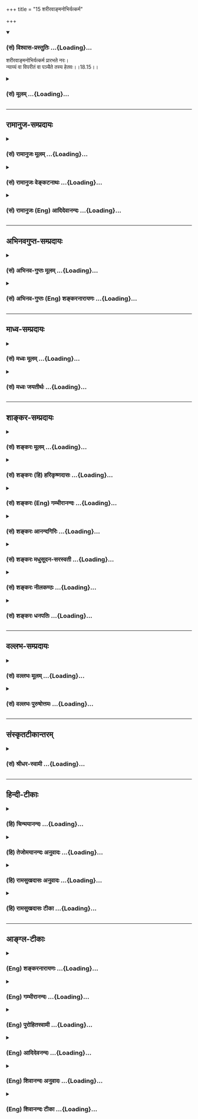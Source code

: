 +++
title = "15 शरीरवाङ्मनोभिर्यत्कर्म"

+++
<div class="js_include" newlevelforh1="3" title="(सं) विश्वास-प्रस्तुतिः" unfilled url="/purANam_vaiShNavam/mahAbhAratam/06-bhIShma-parva/03-bhagavad-gItA-parva/saMskRtam/vishvAsa-prastutiH/18_moxa-saMnyAsa-yogaH/15_sharIravA~Nmanobh.md">
<details open><summary><h3>(सं) विश्वास-प्रस्तुतिः ...{Loading}...</h3></summary>

शरीरवाङ्मनोभिर्यत्कर्म प्रारभते नरः।  
न्याय्यं वा विपरीतं वा पञ्चैते तस्य हेतवः।।18.15।।
</details>
</div>
<div class="js_include collapsed" newlevelforh1="3" title="(सं) मूलम्" unfilled url="/purANam_vaiShNavam/mahAbhAratam/06-bhIShma-parva/03-bhagavad-gItA-parva/saMskRtam/mUlam/18_moxa-saMnyAsa-yogaH/15_sharIravA~Nmanobh.md">
<details><summary><h3>(सं) मूलम् ...{Loading}...</h3></summary>

शरीरवाङ्मनोभिर्यत्कर्म प्रारभते नरः।  
न्याय्यं वा विपरीतं वा पञ्चैते तस्य हेतवः।।18.15।।
</details>
</div>


_________________
## रामानुज-सम्प्रदायः
<div class="js_include collapsed" newlevelforh1="3" title="(सं) रामानुजः मूलम्" unfilled url="/purANam_vaiShNavam/mahAbhAratam/06-bhIShma-parva/03-bhagavad-gItA-parva/saMskRtam/rAmAnujaH/mUlam/18_moxa-saMnyAsa-yogaH/15_sharIravA~Nmanobh.md">
<details><summary><h3>(सं) रामानुजः मूलम् ...{Loading}...</h3></summary>

।।18.15।। न्याय्ये शास्त्रसिद्धे विपरीते प्रतिषिद्धे **वा** सर्वस्मिन्
कर्मणि शारीरे वाचिके मानसे च **पञ्च एते हेतवः। अधिष्ठानं** शरीरम्;
अधिष्ठीयते जीवात्मना इति महाभूतसंघातरूपं शरीरम् अधिष्ठानम्। **तथा
कर्ता** जीवात्मा अस्य जीवात्मनः ज्ञातृत्वं कर्तृत्वं च -- ज्ञोऽत एव
(ब्र0 सू0 2।3।18)कर्ता शास्त्रार्थवत्त्वात् (ब्र0 सू0 2।3।33) इति च
सूत्रोपपादितम्। करणं च पृथग्विधम् वाक्पाणिपादादिपञ्चकं समनस्कं
कर्मेन्द्रियम्; पृथग्विधं कर्मनिष्पत्तौ पृथग्व्यापारम्। **विविधाः च
पृथक् चेष्टाः** -- चेष्टाशब्देन पञ्चात्मा वायुः अभिधीयते;
तद्वृत्तिवाचिना; शरीरेन्द्रियधारकस्य प्राणापानादिभेदभिन्नस्य वायोः
पञ्चात्मनो विविधा च चेष्टा विविधा वृत्तिः। **दैवं च एव अत्र पञ्चमम्;**
अत्र कर्म हेतुकलापे दैवं पञ्चमम् परमात्मा अन्तर्यामी कर्मनिष्पत्तौ
प्रधानहेतुः इति अर्थः उक्तं हिसर्वस्य चाहं हृदि सन्निविष्टो मत्तः
स्मृतिर्विज्ञानमपोहनं च। (गीता 15।15) इति। वक्ष्यति च -- ईश्वरः
सर्वभूतानां हृद्देशेऽर्जुन तिष्ठति। भ्रामयन् सर्वभूतानि यन्त्रारूढानि
मायया।। (गीता 18।61) इति।  
  
परमात्मायत्तं च जीवात्मनः कर्तृत्वम् -- परात्तु तच्छ्रुतेः (ब्र0 सू0
2।3।41) इति उपपादितम्। ननु एवं परमात्मायत्ते जीवात्मनः कर्तृत्वे जीवात्मा
कर्मणि अनियोज्यो भवति इति विधिनिषेधशास्त्राणि अनर्थकानि स्युः।  
  
इदम् अपि चोद्यं सूत्रकारेण एव परिहृतम्। कृतप्रयत्नापेक्षस्तु
विहितप्रतिषिद्धावैयर्थ्यादिभ्यः (ब्र0 सू0 2।3।42) इति। एतद् उक्तं भवति --
परमात्मना दत्तैः तदाधारैः च करणकलेवरादिभिः तदाहितशक्तिभिः स्वयं च
जीवात्मा तदाधारः तदाहितशक्तिः सन् कर्मनिष्पत्तये स्वेच्छया
करणाद्यधिष्ठानाकारं प्रयत्नं च आरभते तदन्तः अवस्थितः परमात्मा
स्वानुमतिदानेन तं प्रवर्तयति इति जीवस्य अपि स्वबुद्ध्या एव
प्रवृत्तिहेतुत्वम् अस्ति। यथा गुरुतरशिलामहीरुहादिचलनादिफलप्रवृत्तिषु
बहुपुरुषसाध्यासु बहूनां हेतुत्वं विधिनिषेधभाक्त्वं च इति।  
  

</details>
</div>
<div class="js_include collapsed" newlevelforh1="3" title="(सं) रामानुजः वेङ्कटनाथः" unfilled url="/purANam_vaiShNavam/mahAbhAratam/06-bhIShma-parva/03-bhagavad-gItA-parva/saMskRtam/rAmAnujaH/venkaTanAthaH/18_moxa-saMnyAsa-yogaH/15_sharIravA~Nmanobh.md">
<details><summary><h3>(सं) रामानुजः वेङ्कटनाथः ...{Loading}...</h3></summary>

।। 18.15उक्तविवरणतया श्लोकद्वयस्यापुनरुक्तिं परमते विरोधं
चाभिप्रेत्याऽऽह -- तदिदमाहेति। तत् श्रुतिसिद्धम्; इदं विवक्षितमित्यर्थः।
न्याय्यं न्यायादानपेतंधर्मपथ्यर्थन्यायादनपेते \[अष्टा.4।4।92\]
इत्यनुशासनात्। न्यायशब्दश्चात्र
अर्थान्तरानौचित्याद्व्युत्पत्त्यनुरोधाच्च शास्त्रमेवानुसन्धत्त
इत्यभिप्रायेणाऽऽह -- शास्त्रसिद्ध इति। शास्त्रसिद्धेन सह लौकिकविवक्षायां
तदन्यद्वेति वक्तव्यम्। विहिते निर्दिष्टे विपरीतशब्दश्च निषिद्धे स्वरसः
कैमुत्येन च लौकिकं लभ्यमित्यभिप्रायेणाऽऽह -- प्रतिषिद्धे वेति। सर्वस्मिन्
कर्मणीति फलितोक्तिः। यथा शारीरमानसवाचिकेषु कर्मसु शरीरादीनां प्राधान्येन
प्रतिनियतता न तथाऽमी पञ्च हेतवः अपितु प्रतिकर्म पञ्चाप्यपेक्षिता
इत्यभिप्रायेण शारीरत्वाद्युक्तिः। पञ्चहेतुकेषु सर्वेषु कर्मसु
प्राधान्यादेव हि शारीरत्वादिविभागः। यद्यपि जगत्सृष्ट्यादिषु परमात्मैव
कारणं; तथापि क्षेत्रज्ञकर्तृकेषु परमात्मना
स्वेच्छयैवमुपकरणीकृतान्येतानीत्यभिप्रायेण हेत्वन्तरोक्तिः। अधिष्ठानं
क्षेत्रमाहुः \[म.भा.12।307।14\] इति करालायाऽऽह वसिष्ठः तदनुसारेणाऽऽह --
अधिष्ठानं शरीरमिति। श्रुतिश्च -- मघवन्मर्त्यं वा इदं शरीरमात्तं मृत्युना
तदेत(तदस्या)दमृतस्याशरीरस्यात्मनोऽधिष्ठानम् \[छां.उ.8।12।1\] इति
शरीरेऽधिष्ठानशब्दं प्रयुङ्क्ते। कृत्यल्युटो बहुलम् \[अष्टा.3।3।113\] इति
कर्मार्थतया शरीरेऽधिष्ठानशब्दं व्युत्पादयति -- अधिष्ठीयत इति।
अधिष्ठातुर्जीवस्यापि परमात्माधिष्ठेयत्वात्तद्व्यवच्छेदायजीवात्मनेति
विशेषितम्। जीवाधिष्ठेयस्यापि करणादेः
पृथङ्निर्देशात्तत्सङ्कोचायाऽऽहमहाभूतसङ्घातरूपमिति। विश्वकर्तुरिह
दैवशब्देन पृथग्ग्रहणात् कर्तृशब्दस्य चात्रशास्त्रफलं प्रयोक्तरि
\[पू.मी.3।7।18\] इति न्यायसूचनार्थत्वाच्चकर्ता जीवात्मेत्युक्तम्। ननु
कर्तृत्वं हि ज्ञानचिकीर्षापूर्वकप्रयत्नयोगित्वं ज्ञानमात्रस्यात्मनो
ज्ञातृत्वासम्भवात्तन्मूलं कर्तृत्वमपि न स्यादेवेत्यत आह -- अस्य
जीवात्मनो ज्ञातृत्वं कर्तृत्वं चेति। ज्ञोऽत एव \[ब्र.सू.2।3।18\]
इत्यादिसूत्रग्रहणं; श्रुत्यादेरपि तत
एवाकर्षणात्। कर्मोत्पत्तिहेतूपन्यासात्करणशब्दोऽत्र कर्मेन्द्रियमात्रपर
इत्यभिप्रायेणाऽऽहवागिति। यद्यपि ज्ञानेन्द्रियाणां
तत्तद्विषयज्ञानोत्पादनद्वारा परम्परया कर्मणि हेतुत्वमस्ति; तथापि
वस्तुमात्रेष्वालोचितेषु मनसा सङ्कल्प्यैव
कर्मकरणान्मनसश्चान्यव्यापारव्यवधानाभावात् -- समनस्कमित्युक्तम्।
ज्ञानेन्द्रियस्यापि मनसः कर्मेन्द्रियप्रवृत्तिष्वपि
साधारण्यात्कर्मेन्द्रियत्वोक्तिः। शरीरवाङ्मनोभिः इत्यत्रैवोक्तेः मनसः
सङ्कल्पादिकर्मापेक्षया वा कर्मेन्द्रियत्ववादः। साङ्ख्यैरप्येवमेवोक्तं --
बुद्धीन्द्रियाणि चक्षुश्श्रोत्रघ्राणरसनत्वगाख्यानि (स्पर्शनकानि)।
वाक्पाणिपादपायूपस्थान्कर्मेन्द्रियाण्याहुः। उभयात्मकमत्र मनः
सङ्कल्पकमिन्द्रियं च साधर्म्यात् \[सां.का.2627\]
इति। कर्महेतुषूपादीयमानेषुपृथग्विधम् इति विशेषणं
तदुपयुक्तव्यापाराख्यविधापरमित्याहकर्मनिष्पत्तौ पृथग्व्यापारमिति।
वागादिष्वेकैकस्य वचनादानविहरणोत्सर्गानन्दसङ्कल्पादिक्रियाव्यापारो हि
मिथो विलक्षणः। प्रयत्नमूला शरीरादिक्रियैव हि चेष्टेत्युच्यते अतोऽत्र
कर्मणस्तदेव कारणमित्यात्माश्रयः स्यात् तत्राऽऽह -- चेष्टाशब्देन
पञ्चात्मा वायुरिति। अभिधीयत इति शब्देन प्रतिपादनमात्रं विवक्षितम्। अत्र
तद्धेतावन्यस्मिन् लक्षयितव्ये वागादीनां
करणादिशब्दैरुपात्तत्वात्प्राणसंवादादिषु करणानां शरीरस्य च
स्थितिप्रवृत्तेः प्राणायत्तत्वश्रुतेः प्राणप्रवृत्तिनिमित्तचेष्टावाचिना
शब्देन प्राणलक्षणाऽत्र युक्तेत्यभिप्रायेणाऽऽह -- तद्वृत्तिवाचिनेति।
चेष्टाशब्देनेति पूर्वेणान्वयः। प्राणसंवादादिस्मारणेन प्राणलक्षणाया
औचित्यं वृत्तेर्वैविध्यं च विवृणोति -- शरीरेन्द्रियेति।
पृथक्छब्दविविधशब्दयोः पौनरुक्त्यपरिहारायाऽऽहशरीरेन्द्रियधारकस्य
प्राणापानादिभेदभिन्नस्येति। अधिष्ठानकर्तृकरणव्यापारापेक्षया
शरीरेन्द्रियवर्गरूपविषयभेदेन च पृथक्त्वं
प्राणादिवृत्तिभेदप्रतिनियतोच्छ्वासनिमेषोन्मेषादिव्यापारैर्वैविध्यं चेति
भावः। पञ्चात्मशब्दोऽत्र पञ्चवृत्तित्वपरः तथा च सूत्रं --
पञ्चवृत्तिर्मनोवद्व्यपदिश्यते \[ब्र.सू.2।4।12\] इति।
पञ्चवृत्तित्वोक्तिश्च नागकूर्मकृकरदेवदत्तधनञ्जयरूपवृत्त्यन्तरपञ्चकस्यापि
प्रदर्शिका। दैवं चैवात्र पञ्चमम् इत्यत्र
दैवाख्यप्रधाननिर्धारणार्थमत्रेत्यनुवाद इत्याह -- अत्र कर्महेतुकलाप इति।
परमात्मनः पञ्चमतया परिगणने श्रुत्यर्थपाठादिक्रमासम्भवाद्वाचः
क्रमवर्तित्वेन यथासम्भवं परिगणनेऽपिपञ्चमम् इति पूरणे निर्देशे
प्रयोजनाभावात् यथा कठवल्ल्याम् -- इन्द्रियेभ्यः परा ह्यर्थाः
इत्युपक्रम्य महतः परमव्यक्तमव्यक्तात्पुरुषः परः। पुरुषान्न परं
किञ्चित्सा काष्ठा सा परा गतिः \[1।3।1011\] इतीन्द्रियादिसमस्तप्रवृत्तौ
प्रधानहेतुः परमपुरुषो वशीकरणीयकाष्ठात्वेन निर्दिष्टः;
तद्वदिहापीत्यभिप्रायेणाऽऽह -- परमात्मान्तर्यामीति। ननुदैवं पुराकृतं
कर्मदैवं दिष्टं भागधेयम् \[अमरः1।4।28\] इत्यादिषु
प्राचीनकर्मरूपभोग्यपर्यायतया दैवशब्दं पठन्ति तस्य च हेतुत्वमुपपन्नम् अतः
कथमत्र परमात्मेत्युच्यते इत्थं न हि प्रागेव विनष्टानां कर्मणां स्वरूपेण
हेतुत्वं सम्भवति अतः कर्मजन्यादृष्टरूपपरमपुरुषसङ्कल्पस्यैव हेतुत्वं
वक्तव्यं ततो वरं तस्यैव दैवशब्देन प्रतिपादनम् अस्ति च दैवशब्दस्य
दैवतपर्यायतयाऽपि लोकवेदयोः प्रसिद्धिः यथा -- सत्यं सत्यं पुनः
सत्यमुद्धृत्य भुजमुच्यते। वेदशास्त्रात्परं नास्ति न दैवं केशवात्परम्
\[नृ.पु.18।33\] इति। नह्यत्रार्थान्तरं सम्भवति। एवं श्रीमद्रामायणेऽपि --
स्वाधीनं समतिक्रम्य मातरं पितरं गुरुम्। अस्वाधीनं कथं दैवं
प्रकारैरभिराध्यते \[वा.रा.2\] इति। तथा सभापर्वणि -- श्रूयतां परमं दैवं
दुर्विज्ञेयं मयाऽपि च। नारायणस्तु पुरुषो विश्वरूपो महाद्युतिः इति। तथा
याज्ञवल्क्यप्रणीते योगशास्त्रे -- आर्षं छन्दश्च मन्त्राणां दैवतं
ब्राह्मणं तथा इति। उक्त एवार्थः पुनःआर्षं छन्दश्च दैवं च इत्यादिनाऽपि
निर्दिश्यते। तत्रैव दैत्यमोहनार्थे प्रजापत्युपदेशानुवादेआत्मानं
पूजयेन्नित्यं भूषणाच्छादनादिभिः। स्वदेह एव दैवं स्यादन्यद्दैवं न विद्यते
\[यो.या.\] इति। तथा -- दैवाधीनं जगत्सर्वं मन्त्राधीनं च दैवतम्।
तन्मन्त्रं ब्राह्मणाधीनं तस्माद्विप्रा हि दैवतम्। \[वि.सं.22\] इति।
अस्मिन्नपि शास्त्रेसाधिभूताधिदेवं माम् \[7।30\] इति प्रस्ताव्यअधिदैवं
किमुच्यते \[8।1\] इति पृष्टमर्थंपुरुषश्चाधिदैवतम् \[8।4\] इति
प्रतिवक्ति। छान्दोग्ये () च आदित्याख्यदैवतवर्तिनः पुरुषस्याधिदैवतमिति
नामोच्यते -- तस्योपनिषदहः \[बृ.उ.5।5।3\] इत्यधिदैवतं तस्योपनिषदहं
\[बृ.उ.5।5।4\] इत्यध्यात्मम्। इति। एवमन्यत्रापि द्रष्टव्यम्। अन्यैरपि
चात्र दैवशब्दश्चक्षुराद्यनुग्राहकादित्यादिविषयतया व्याख्यातः। वयं
त्वादित्यादीनामप्यनुग्राहकं परमात्मानमिह दैवं ब्रूम इति विशेषः।
प्रयुक्तं च स्तोत्रेप्रख्यातदैवपरमार्थविदां मतैश्च \[स्तो.र.15\] इति।
लक्ष्मीकल्याणे च -- धर्मे प्रमाणं समयस्तदीयो वेदाश्च तत्त्वं च
तदिष्टदैवम् इति। तस्माद्देवशब्दोऽत्र देवतापर्यायः। स चात्र
सर्वप्रवर्तकहेतुपरत्वाद्विशेषकाभावाच्च परदेवताविषय उचित
इतिपरमात्मान्तर्यामी कर्मनिष्पत्तौ प्रधानहेतुरित्युक्तम्। यथाऽसौ
सर्वेषामात्मा; न तथाऽस्य कश्चिदित्यतः परमात्मा। तथा शरीरादेः प्रवृत्तौ
जीवः प्रधानहेतुः; तथा तस्याप्यसावित्यभिप्रायेणान्तर्यामित्वोक्तिः।
तद्विवक्षामत्र पूर्वापराभ्यां स्थापयति -- उक्तं हीत्यादिना।
ननुस्वतन्त्रः कर्ता \[अष्टा.1।3।5\] इति कर्तृलक्षणमनुशिष्टम् इह च
कर्तेति क्षेत्रज्ञ एव निर्दिष्टः अतः कारकान्तरप्रयोक्तृत्वं
कारकान्तराप्रयोज्यत्वं च तस्याङ्गीकर्तव्यम्।
तस्माद्दैवमप्यत्राधिष्ठानादिवत्तदपेक्षया गुणीभूतं वक्तव्यमित्यत्राऽऽह --
परमात्मायत्तं चेति। उत्पन्नज्ञानचिकीर्षाप्रयत्नस्य हि पुरुषस्य
कारकान्तरप्रयोक्तृत्वादिकम् ज्ञानाद्युत्पत्तिरेव तु परमात्मायत्तेति
श्रुतिसिद्धत्वात्; जीवस्य परायत्तकर्तृत्वं स्वातन्त्र्यं चाविरुद्धमिति
शारीरके स्थापितमिति भावः। इममभिप्रायमजानन्वायूदकादिवत्परमात्मनः
प्रेरकत्वाच्चोदयति -- नन्वेवमिति। ज्योतिष्टोमादिषु यदि परमात्मा
प्रेरयति; तदा न जीवस्य किञ्चिद्विधेयं न हि प्रबलेन ह्रियमाणस्य गमनविधिः
अथ निरुन्धे; तथापि न विधेयं न हि दुर्बलस्य प्रबलेन निरुद्धस्य गमनविधिः
एवं यत्र परमात्मा प्रवर्तयति; तत्र निवृत्तेरशक्यत्वान्निषेधो निष्फलः
यत्र तु न प्रवर्तयेत्; तत्र तु प्रवृत्तेरेवाशक्यत्वान्न निषेधापेक्षेति
भावः। इयमत्र चार्वाकेतरसमस्तसिद्धान्तावलम्बिनी चोद्यकाष्ठा --
निग्रहानुग्रहाम्नातपूर्वादृष्टप्रचोदितः। निग्रहानुग्रहाद्यर्ह इतीदं घटते
कथम् इति। जीवस्य ज्ञातृत्वकर्तृत्वपारतन्त्र्याभावचोद्यवत्
पारतन्त्र्येऽपि विधिनिषेधवैयर्थ्यप्रसङ्गचोद्यमपि
पञ्चमवेदतदुपन्षिदोर्द्रष्टा भगवान्बादरायणः स्वयमेव परिजहारेत्याह --
इदमपीति। विहितप्रतिषिद्धावैयर्थ्यादिहेतुभ्य एव चेतनेन कृतं
प्रयत्नमपेक्ष्य परमात्मा उत्तरोत्तरेषु प्रवर्तयतीति सूत्रार्थः। तत्र
सर्वप्रवृत्तिषु परमात्माधीनासु कथं कृतप्रयत्नापेक्षत्वमुच्यते
वैयर्थ्यचोद्यस्य चावैयर्थ्यासिद्ध्यर्थतया परिहारे साध्याविशेषश्च
स्यादिति शङ्कायां सूत्रस्याभिप्रायिकमर्थमाह -- एतदुक्तमिति। अयमभिप्रायः
-- यत्तावदीश्वरस्य यन्त्रादिवत्त्वसङ्कल्पकल्पितप्रवृक्तिशक्तीनां
करणकलेवराणां समर्पणं; यच्च भूतलादिवत्सर्वप्रवृत्तिनिवृत्त्यानुगुण्येन
स्वरूपतः सङ्कल्पतश्च सर्वाधारतयाऽवस्थानं; यदपि
करणकलेवराद्यधिष्ठानशक्तिप्रदानं; यच्च
प्रवृत्त्यालम्बनबाह्यविषयपुरस्करणं; तत्सर्वं जीवस्य कर्तृत्वानुगुणं
सर्वप्रवृत्तिनिवृत्तिसाधारणं चेति न तत्र चोद्यावकाशः। एतावतैव
सर्वप्रवृत्तिनिवृत्तिसाधारणमुदासीनत्वं भगवत उच्यते। एवं लब्धशक्तेः
पुरुषस्य प्रवृत्तिकाले यत्कार्यनिष्पत्त्यर्थमीश्वरस्यानुमन्तृत्वं; तदपि
न जीवस्य कर्तृतां वारयति अपितूत्तम्नातीति न ततोऽपि विधिनिषेधवैयर्थ्यम्।
नचैकस्मिन्नेव कर्मणि परमात्माख्यकर्त्रन्तरसाहचर्यं
जीवस्यानियोज्यताकारणं; प्रत्येकमशक्येषु सम्भूय बहुभिरनुष्ठीयमानेष्वपि
लोके विधिनिषेधतत्फलादिदर्शनात्प्रवृत्तिशक्तस्येच्छायामन्यैरनिवार्यत्वेन
स्वातन्त्र्यादिसिद्धेः। एवंकार्यते ह्यवशः कर्म सर्वः प्रकृतिजैर्गुणैः
\[3।5\] इत्यादिष्वपि ज्ञानेच्छापुरस्कारेण प्रवर्तनादिच्छाविशेषादेश्च
स्ववासनादिविशेषमूलत्वाज्जीवस्य कर्तृत्वं सुस्थितम्। अत एव ह्यत्र
हेतुपञ्चके कर्तेति समाख्यासमाधिना कर्तृत्वेनैव जीवो निरूप्यते यत्तु
करणकलेवरशक्तिज्ञानवाञ्छादिषु विषमप्रदानमहितप्रवृत्तावनिवारणमनुमननं
प्रत्यवायजननं च; तदप्यनादिपूर्वकर्मवैषम्योपाधिकतया नेश्वरस्य
वैषम्यनैर्घृण्यापादकम्। प्रवृत्तिवैषम्यस्यादृष्टवैषम्यमूलत्वेऽपि
तदेवादृष्टं शास्त्रपुरस्कारेणास्य दृष्टादिकमारभते। तदप्येवमिति
विधिनिषेधावकाशलाभः। न हि पूर्वं यज्ञादिकारणमदृष्टं कृतमिति तेनैवेदानीं
यज्ञादिकं निष्पद्यते; शास्त्रजन्यबुद्ध्यादिसापेक्षत्वात्तस्य। एवं
पापहेतुभूतमप्यदृष्टं स्वबुद्ध्यैव निवृत्तियोग्यतया शासनानर्हदशामापाद्य
पापे प्रवर्तयति तदपि तथेति; अन्यथादृष्टमूलत्वाद्धिताहितप्रवृत्त्योर्न
शास्त्रापेक्षेति वादिनः पूर्वादृष्टेऽपि तथा प्रसङ्गात्स्ववचनविरोधः।
अथादृष्टमूलत्वे शास्त्रवैयर्थ्यप्रसङ्गः सार्थकं च शास्त्रं
परैरभ्युपगम्यत इत्यदृष्टमूलत्वमेव नोपपद्येतेति मन्यसे तदपि न;
लौकिकविधिनिषेधयोरपि तथा प्रसङ्गात्। तत्रापि हि सामग्रीवैचित्र्यमूलत्वे
प्रवृत्तिनिवृत्त्यादिवैचित्र्यस्य किंगामानय इत्यादिनियोगेन अथ सोऽपि
नियोगः स्वसामग्र्योपनीतः प्रवृत्तिनिवृत्तिसामग्रीमध्यमध्यास्त इति
पश्यसि; एवं वैदिकनियोगोऽपीति सम्पश्येथाः। तर्हि लौकिकमपि नियोगं
परित्यजाम इति चेत् -- हन्त
परस्परसंव्यवहारव्युत्त्पत्त्याद्यसम्भवाद्विलीनं लोकायतेनापीति मूकीभव।
एवं सामान्यतः सर्वेषु अदृष्टवैषम्यमूलेष्वपि कर्मसु शास्त्रे सावकाशे तदेव
शास्त्रमीश्वरबुद्धिविशेषं चेददृष्टमुपदिशति; तथाविधोऽयमीश्वरः
प्रमाणबलादगवत इति न तत्र परिचोदनावकाशः। न चैष दोषः --
यथोक्तमाचार्यैर्वादिहंसाम्बुवाहैः -- वैषम्ये सति कर्मणामविषमः किं नाम
कुर्यात्कृती किंवोदारतया ददीत वरदो वाञ्छन्ति चेद्दुर्गतिम् इति। तदयं
चार्वाकेतरसमस्तसिद्धान्तनिष्ठानां साधारणपरिहारसारः --
तत्तदिष्टादृष्टमूलशास्त्रवश्यदशान्वयात्। पुनस्तथातथा
दृष्टसम्पत्तिरुपपद्यते।। पुमर्थसाधनत्वेन प्रतीतेः स्वेच्छया पुमान्।
प्रवर्तेतेति तादर्थ्यात्सावकाशाऽत्र चोदना।। इति। अत्र
करणकलेवरप्रदानादिसाधारणोपकारसापेक्षतया जीवकर्तृत्वस्य
परापेक्षत्वंसन्नित्यन्तेनोक्तम्। कर्मनिष्पत्तये इत्यादिना तु
प्रवृत्तिविशेषे जीवस्य स्वातन्त्र्यं दर्शितम्। तत्रापि परस्य
किञ्चित्कारःतदन्तरवस्थित इत्यादिनोक्तः। तं -- कृतप्रयत्नमित्यर्थः।  
  

</details>
</div>
<div class="js_include collapsed" newlevelforh1="3" title="(सं) रामानुजः (Eng) आदिदेवानन्दः" unfilled url="/purANam_vaiShNavam/mahAbhAratam/06-bhIShma-parva/03-bhagavad-gItA-parva/saMskRtam/rAmAnujaH/english/AdidevAnandaH/18_moxa-saMnyAsa-yogaH/15_sharIravA~Nmanobh.md">
<details><summary><h3>(सं) रामानुजः (Eng) आदिदेवानन्दः ...{Loading}...</h3></summary>

18.14 - 18.15 For all actions, performed through body, words or mind,
whether they be authorized by the Sastras or not, the causes are these
five. (1) The body, which is a conglomeration of the 'great elements,'
is known as the seat, since it is governed by the individual self. (2)
The agent is the individual self. That this individual self is the
knower and the agent is established in the Vedanta-Sutras: 'For this
reason, (the individual self) is the knower' (2.3.18) and 'The agent, on
account of the scripture having a purport' (2.3.33.). (3) The organs of
various kinds are the five motor organs like that of speech, hands, feet
etc., along with the mind. They are of various kinds, viz., they have
different functions in completing an action. (4) The different and
distinctive functions of vital air - here the expression 'functions'
(Cesta) means several functions. Distinctive are the functions of this
fivefold vital air which sustains the body and senses through its
divisions of Prana, Apana etc. (5) Divinity is the fifth among these
causes. The purport is this: Among these, which constitute the
conglomeration of causes of work the Divinity is the fifth. It is the
Supreme Self, the Inner Ruler, who is the main cause in completing the
action. It has been already affirmed: 'I am seated in the hearts of all.
From Me are memory, knowledge and their removal also' (15.15), and He
will say further: 'The Lord, O Arjuna, lives in the heart of every being
casuing them to spin round and round by His power as if set on a wheel'
(18.61). The agency of the individual self is dependent on the Supreme
Self as established in the aphorism: 'But from the Supreme, because the
scripture says so' (B. S., 2.3.41). Now an objection may be raised in
this way: If the agency of the individual self is dependent on the
Supreme Self and the individual self cannot be charged with moral
responsibility, then the scriptures containing injunctions and
prohibitions become useless, as the individual self cannot be enjoined
to act in regard to any action. The objection is disposed off by the
author of the Vedanta-Sutras in the aphorism: 'But with a view to the
effects made on account of the purposelessness of injunctions and
prohibitions' (2.3.42). The purport is this: By means of his senses,
body etc., granted by the Supreme Self - having Him for their support,
empowered by Him, and thus deriving power from Him - the individual self
begins, of his own free will, the effort for directing the senses etc.,
for the purpose of performing actions conditioned by his body and
organs. The individual self Itself, of Its own free will, is responsible
for activity, since the Supreme Self, abiding within, causes It to act
only by granting His permission, just as works such as moving heavy
stones and timber are collectively the labour of many persons and they
are together responsible for the effect. But each one of them
(severally) also is responsible for it. In the same way each individual
is answerable to Nature's law in the form of positive and negative
;ndments.

</details>
</div>


_________________
## अभिनवगुप्त-सम्प्रदायः
<div class="js_include collapsed" newlevelforh1="3" title="(सं) अभिनव-गुप्तः मूलम्" unfilled url="/purANam_vaiShNavam/mahAbhAratam/06-bhIShma-parva/03-bhagavad-gItA-parva/saMskRtam/abhinava-guptaH/mUlam/18_moxa-saMnyAsa-yogaH/15_sharIravA~Nmanobh.md">
<details><summary><h3>(सं) अभिनव-गुप्तः मूलम् ...{Loading}...</h3></summary>

।।18.13 -- 18.17।। अधुना व्यवहारदशायामपि पञ्चस्वपि कर्महेतुषु स्थितेषु
बलादेवामी ( बलादमी ) अविद्यान्धाः पुमांसः स्वात्मन्येव
सकलकर्तृभावभारमारोपयन्ति ( आरोपयन्त्येते )। अतो निजयैव धिया आत्मानं
बध्नन्ति; न तु वस्तुस्थित्या अस्य बन्धः इत्युपदिश्यते -- पञ्चेत्यादि न
निबद्ध्यते इत्यन्तम्। कृतः अन्तः; निश्चयः यत्रेति कृतान्तः; सिद्धान्तः।
अधिष्ठानं; विषयः। दैवम्; प्रागर्जितं शुभाशुभम्। पञ्चैते अधिष्ठानादयः
सामग्रीरूपतां प्राप्ताः सर्वकर्मसु हेतवः। अन्ये तु; अधिष्ठीयते अनेन सर्वं
कर्म इति बुद्धिगतं रजोलब्धवृत्तिकं
धृतिश्रद्धासुखविविदिषाविविदिषारूपपञ्चकपरिणामिकर्मयोगशब्दवाच्यमधिष्ठानं
क्वचित् प्रयत्नशब्देन उक्तम्। कर्ता; अनुसन्धाता बुद्धिलक्षणः। करणं
मनश्चक्षुरादि; बाह्यमपि च खड्गादि। चेष्टा प्राणापानादिका। दैवशब्देन
धर्माधर्मौ ताभ्यां च बुद्धिगताः सर्वेऽपि भावा उपलक्षिताः \[ इति \]।
अन्ये तु अधिष्ठानम् ईश्वरं मन्यन्ते। अकृतबुद्धित्वात्; अनिश्चितप्रज्ञतया।
यः पुनरहंकारवियोगदार्ढ्येन प्रागुक्तयुक्तिशतशोधितेन कर्माणि करोति न स
बन्धभाक् +++(; N न संबन्धभाक् )+++; कृतबुद्धित्वात् इत्याशयः।

</details>
</div>
<div class="js_include collapsed" newlevelforh1="3" title="(सं) अभिनव-गुप्तः (Eng) शङ्करनारायणः" unfilled url="/purANam_vaiShNavam/mahAbhAratam/06-bhIShma-parva/03-bhagavad-gItA-parva/saMskRtam/abhinava-guptaH/english/shankaranArAyaNaH/18_moxa-saMnyAsa-yogaH/15_sharIravA~Nmanobh.md">
<details><summary><h3>(सं) अभिनव-गुप्तः (Eng) शङ्करनारायणः ...{Loading}...</h3></summary>

18.15 See Comment under 18.17

</details>
</div>


_________________
## माध्व-सम्प्रदायः
<div class="js_include collapsed" newlevelforh1="3" title="(सं) मध्वः मूलम्" unfilled url="/purANam_vaiShNavam/mahAbhAratam/06-bhIShma-parva/03-bhagavad-gItA-parva/saMskRtam/madhvaH/mUlam/18_moxa-saMnyAsa-yogaH/15_sharIravA~Nmanobh.md">
<details><summary><h3>(सं) मध्वः मूलम् ...{Loading}...</h3></summary>

।।18.14 -- 18.15।। अधिष्ठानं देहादिः। कर्ता विष्णुः स हि
सर्वकर्तेत्युक्तम् जीवस्य चाकर्तृत्वे प्रमाणमुक्तम्। करणमिन्द्रियादि च।
चेष्टाः क्रियाः हस्तादिक्रियाभिर्होमादिकर्माणि जायन्ते। ध्यानादेरपि
मानसी चेष्टा कारणम्। पूर्वतनी चेष्टाऽपि संस्कारकारणत्वेन भवति।
दैवमदृष्टम्। तथा चायास्यश्रुतिः -- देहो ब्रह्मार्थेन्द्रियाद्याः
क्रियाश्च तथाऽदृष्टं पञ्चमं कर्महेतुः इति।

</details>
</div>
<div class="js_include collapsed" newlevelforh1="3" title="(सं) मध्वः जयतीर्थः" unfilled url="/purANam_vaiShNavam/mahAbhAratam/06-bhIShma-parva/03-bhagavad-gItA-parva/saMskRtam/madhvaH/jayatIrthaH/18_moxa-saMnyAsa-yogaH/15_sharIravA~Nmanobh.md">
<details><summary><h3>(सं) मध्वः जयतीर्थः ...{Loading}...</h3></summary>

।।18.14 -- 18.15।। अधिष्ठानादि करण एवान्तर्भूतमिति वक्ष्यति;
तत्प्रबोधनायाधिष्ठानं निर्दिशति -- **अधिष्ठानमि**ति। आदिपदेन भूम्यादि।
कर्ता जीव इति व्याख्यानमसदिति भावेनाऽऽह -- **कर्ते**ति। शंरीरवाङ्मनोभिः
क्रियमाणानां कर्मणां कर्ता कथं विष्णुः इत्यत आह -- **स ही**ति।
उक्तमुपपादितम्। तथापि जीवोऽत्र कर्ता किं न स्यात् इत्यत आह -- **जीवस्य
चे**ति। अपराधीनत्वाभिप्रायेणेदं निराकरणं; पराधीनं
कर्तृत्वमङ्गीकृत्यान्यत्र जीवो व्याख्यात इत्यविरोधः।
भावसाधनताप्रतीतिनिरासार्थमाह -- **करणमि**ति। आदिपदेन स्रुवादि।
भावसाधनार्थस्य साध्यत्वाच्चेष्टाग्रहणेन च गृहीतत्वाच्च। वायवीयाः
प्राणापानाद्याश्चेष्टाः (शां.) इत्यसत्। द्रव्याभिधाने
चेष्टात्वानुपपत्तेः। प्राणनाद्यभिधाने
साध्यत्वात्कारकत्वानुपपत्तेरित्याशयवानाह -- **चेष्टा** इति। क्रियाणां
साधकत्वात्कथं कारकत्वं इत्यत आह -- **हस्तादी**ति। सावान्तरव्यापारं हि
करणं कारकमुच्यते। तत्राधिष्ठानादिपदैर्व्यापारिणो निर्दिश्यन्ते।
क्रियाशब्देन त्ववान्तरा व्यापाराः। कारकाश्रिताभिरवान्तरक्रियाभिः
प्रधानक्रियाजननं च प्रसिद्धमेवेत्यर्थः। नन्वत्र
कारकाभिधानप्रसङ्गेऽधिष्ठानाद्येवोक्तं कर्मसम्प्रदानापादानानि कुतो
नोक्तानि अधिष्ठानादीनां सर्वक्रियानुगमात् कर्मादीनां तदभावादिति ब्रूमः।
तथा च वक्ष्यति -- शरीरवाङ्मनोभिर्यत् \[18।15\] इति। एवं,तर्हि चेष्टाऽपि
न वक्तव्या। ध्यानादिजनने करणस्य मनसश्चेष्टाभावेनानुगमादित्यत आह --
**ध्यानादेरपी**ति। आदिपदेन स्मरणं गृह्यते; ज्ञात एवार्थे ध्यानं भवति;
ज्ञानं चात्मेन्द्रियसन्निकृष्टेनैव मनसा जायते; सन्निकर्षश्च
मानसचेष्टाजन्यः; अतो ध्यानादेरपि मनस्सम्बन्धिनी चेष्टा कारणं भवतीति
भावः। ननु नियतपूर्वक्षणे सत्कारणं न च ध्यानादिपूर्वक्षणे मनसि
क्रियाऽस्ति चिरातीतत्वात्। मनोनैश्चल्यसाध्यत्वाद्ध्यानादेः। न च
सन्निकर्षज्ञानद्वारा करणं तस्यापि चिरातीतत्वादित्यत आह -- पूर्वतनीति।
पूर्वतनी चिरातीताऽपि मानसी क्रिया सन्निकर्षद्वारा
ध्यानादिहेतुसंस्कारकारणत्वेन भवति; ध्यानादेः कारणसंस्कारस्य
स्थायित्वादित्यर्थः। दैवमन्तर्यामिव्यापार इति कश्चित्; तदसत्
कर्तेत्यनेनैवोक्तत्वात्। चक्षुराद्यनुग्राहकाः सूर्यादय इत्यपरः
\[वें.ब्र.\] तदप्यसत् करणादिशब्दैरेव गृहीतत्वादिति भावेनाऽऽह --
**दैवमदृष्टमि**ति। उक्तमर्थं श्रुतिसम्मत्याऽपि समर्थयते -- **तथा चे**ति।
देह इत्युपलक्षणम्। हेतुः कारणम्। कर्म हेत्विति क्वचित्पाठः; तत्र छान्दसो
लिङ्गव्यत्ययः।

</details>
</div>


_________________
## शाङ्कर-सम्प्रदायः
<div class="js_include collapsed" newlevelforh1="3" title="(सं) शङ्करः मूलम्" unfilled url="/purANam_vaiShNavam/mahAbhAratam/06-bhIShma-parva/03-bhagavad-gItA-parva/saMskRtam/shankaraH/mUlam/18_moxa-saMnyAsa-yogaH/15_sharIravA~Nmanobh.md">
<details><summary><h3>(सं) शङ्करः मूलम् ...{Loading}...</h3></summary>

।।18.15।। --,**शरीरवाङ्मनोभिः यत् कर्म** त्रिभिः एतैः **प्रारभते**
निर्वर्तयति **नरः; न्याय्यं वा** धर्म्यं शास्त्रीयम्; **विपरीतं वा**
अशास्त्रीयम् अधर्म्यं यच्चापि निमिषितचेष्टितादि जीवनहेतुः तदपि
पूर्वकृतधर्माधर्मयोरेव कार्यमिति न्याय्यविपरीतयोरेव ग्रहणेन गृहीतम्;
**पञ्च एते** यथोक्ताः **तस्य** सर्वस्यैव कर्मणो **हेतवः** कारणानि।। ननु
एतानि अधिष्ठानादीनि सर्वकर्मणां निर्वर्तकानि कथम् उच्यते शरीरवाङ्मनोभिः
यत् कर्म प्रारभते इति नैष दोषः विधिप्रतिषेधलक्षणं सर्वं कर्म
शरीरादित्रयप्रधानम् तदङ्गतया दर्शनश्रवणादि च जीवनलक्षणं त्रिधैव
राशीकृतम् उच्यते शरीरादिभिः आरभते इति। फलकालेऽपि तत्प्रधानैः साधनैः
भुज्यते इति पञ्चानामेव हेतुत्वं न विरुध्यते इति।।

</details>
</div>
<div class="js_include collapsed" newlevelforh1="3" title="(सं) शङ्करः (हि) हरिकृष्णदासः" unfilled url="/purANam_vaiShNavam/mahAbhAratam/06-bhIShma-parva/03-bhagavad-gItA-parva/saMskRtam/shankaraH/hindI/harikRShNadAsaH/18_moxa-saMnyAsa-yogaH/15_sharIravA~Nmanobh.md">
<details><summary><h3>(सं) शङ्करः (हि) हरिकृष्णदासः ...{Loading}...</h3></summary>

।।18.15।। मन; वाणी और शरीरसे अर्थात् इन तीनोंके द्वारा मनुष्य जो कुछ
न्याययुक्त -- धर्ममयशास्त्रीय अथवा धर्मविरुद्ध -- अशास्त्रीय कर्म करता
है; उन सबके ये उपर्युक्त पाँच हेतु यानी कारण हैं। जीवनके लिये जो कुछ आँख
खोलनेमूँदने आदिकी भी चेष्टाएँ की जाती हैं; वे भी; पहले किये हुए पुण्य और
पापका ही परिणाम हैं। अतः न्याय और विपरीत ( अन्याय ) के ग्रहणसे ऐसी समस्त
चेष्टाओंका भी ग्रहण हो जाता,है। पू₀ -- जब कि अधिष्ठानादि ही समस्त
कर्मोंके कारण हैं; तब यह कैसे कहा जाता है कि मन; वाणी और शरीरसे कर्म
करता है उ₀ -- यह दोष नहीं है। विहित और निषेधरूप सारे कर्म शरीर; वाणी और
मन इन्हीं तीनोंकी प्रधानतासे होनेवाले हैं; तथा देखनासुनना आदि
जीवननिमित्तक चेष्टाएँ भी उन्हीं कर्मोंकी अङ्गभूत हैं; इसलिये समस्त
कर्मोंको तीन भागोंमें बाँटकर ऐसा कहते हैं कि जो कुछ भी शरीर आदिद्वारा
कर्म करता है ( क्योंकि ) फलभोगके समय भी शरीर आदि प्रधान कारणोंद्वारा ही
फल भोगा जाता है। सुतरां उपर्युक्त अधिष्ठानादि पाँच कारणोंकी हेतुता ठीक
है; इसमें विरोध नहीं है।

</details>
</div>
<div class="js_include collapsed" newlevelforh1="3" title="(सं) शङ्करः (Eng) गम्भीरानन्दः" unfilled url="/purANam_vaiShNavam/mahAbhAratam/06-bhIShma-parva/03-bhagavad-gItA-parva/saMskRtam/shankaraH/english/gambhIrAnandaH/18_moxa-saMnyAsa-yogaH/15_sharIravA~Nmanobh.md">
<details><summary><h3>(सं) शङ्करः (Eng) गम्भीरानन्दः ...{Loading}...</h3></summary>

18.15 Yat, whatever; karma, action; narah, a man; prarabhate, performs;
with these three-sarira-van-manobhih, with the body, speech and mind; be
it nyayyam, just, rigtheous, conforming to the scriptures; va, or;
viparitam, its reverse, not conforming to the scriptures, unrighteous;
and even such activities like closing the eyes etc. whch are conseent on
the fact of living (i.e. instinctive acts)-they also are certainly the
result of righteous and unrighteous acts done in earlier lives, and
hence they are understood by the very, use of the words 'just and its
reverse'-; tasya, of it, of all activities without exception; ete,
these; panca, five, as mentioned; are the hetavah, causes. Objection:
Well, are not the locus etc. the cause of all actions; Why is it said,
'৷৷.performs with the body, speech and mind'; Reply: This fault does not
arise. All actions described as 'enjoined' or 'prohibited' are mainly
based on the three, body etc. Seeing, hearing, etc., which are
characteristics of life and are subsidiaries to these (body etc.)
\[Seeing etc. are accomplished by the eye etc., which are part and
parcel of the body etc.\] , are divided into three groups and spoken of
in, 'performs with the body,' etc. Even at the time of reaping the
fruits (of actions), they are experienced mainly through these (three).
Hence, there is no contradiction with the assertion that the five are
the causes.

</details>
</div>
<div class="js_include collapsed" newlevelforh1="3" title="(सं) शङ्करः आनन्दगिरिः" unfilled url="/purANam_vaiShNavam/mahAbhAratam/06-bhIShma-parva/03-bhagavad-gItA-parva/saMskRtam/shankaraH/AnandagiriH/18_moxa-saMnyAsa-yogaH/15_sharIravA~Nmanobh.md">
<details><summary><h3>(सं) शङ्करः आनन्दगिरिः ...{Loading}...</h3></summary>

।।18.15।। पञ्चानामधिष्ठानादीनामुक्तानां सर्वकर्मसिद्ध्यर्थत्वं स्फुटयति
-- **शरीरेति।** ननु जीवनकृतं निमेषोन्मेषादिकर्मान्तरं साधारणमस्ति तत्कथं
राशिद्वयकरणमिति तत्राह -- **यच्चेति।** अधिष्ठानादीनां कर्ममात्रहेतुत्वं
प्रतिज्ञाय शारीरादित्रिविधकर्महेतुत्वोक्तिरयुक्तेति शङ्कते --
**नन्विति।** पूर्वापरविरोधं परिहरति -- **नैष दोष इति।** ननु जीवनकृतानि
स्वाभाविकानि कर्माणि दर्शनादीनि विधिनिषेधबाह्यत्वान्न
देहादिनिर्वर्त्यानीत्याशङ्क्याह -- **तदङ्गतयेति।** तस्य देहादित्रयस्य
प्रधानस्याङ्गं चक्षुरादि तन्निष्पाद्यत्वेन,जीवनकृतं दर्शनादि
प्रधानकर्मण्यन्तर्भूतमिति त्रैविध्यमविरुद्धमित्यर्थः। देहाद्यारम्भे
त्रिविधे कर्मणि सर्वकर्मान्तर्भावेऽपि कथं पञ्चानामेवाधिष्ठानादीनां तत्र
हेतुत्वं फलोपभोगकाले कारणान्तरापेक्षासंभवादित्याशङ्क्य जन्मकालभाविनो
भोगकालभाविनश्च सर्वस्य कारणस्य तेष्वेवान्तर्भावान्मैवमित्याह --
**फलेति।**

</details>
</div>
<div class="js_include collapsed" newlevelforh1="3" title="(सं) शङ्करः मधुसूदन-सरस्वती" unfilled url="/purANam_vaiShNavam/mahAbhAratam/06-bhIShma-parva/03-bhagavad-gItA-parva/saMskRtam/shankaraH/madhusUdana-sarasvatI/18_moxa-saMnyAsa-yogaH/15_sharIravA~Nmanobh.md">
<details><summary><h3>(सं) शङ्करः मधुसूदन-सरस्वती ...{Loading}...</h3></summary>

।।18.15।। स्वरूपमुक्त्वा तेषां पञ्चानां कर्महेतुत्वमाह तृतीयेन। शारीरं
वाचिकं मानसिकं च विधिप्रतिषेधलक्षणं त्रिविधं कर्म धर्मशास्त्रेषु
प्रसिद्धमक्षपादेन चोक्तंप्रवृत्तिर्वाग्बुद्धिशरीरारम्भः इति
बुद्धिर्मनोऽतः प्राधान्याभिप्रायेणोच्यते। शरीरेण वाचा मनसा वा यत्कर्म
प्रारभते निर्वर्तयति नरो मनुष्याधिकारत्वाच्छास्त्रस्य कीदृशं कर्म
न्याय्यं वा; शास्त्रीयं धर्म विपरीतं वाऽशास्त्रीयमधर्मं यच्च
निमिषितचेष्टितादि जीवनहेतुरन्यद्वा विहितप्रतिषिद्धसमं तत्सर्वं
पूर्वकृतधर्माधर्मयोरेव कार्यमिति न्याय्यविपरीतयोरेवान्तर्भूतम्। पञ्चैते
यथोक्ता अधिष्ठानादयस्तस्य सर्वस्यैव कर्मणो हेतवः कारणानि।

</details>
</div>
<div class="js_include collapsed" newlevelforh1="3" title="(सं) शङ्करः नीलकण्ठः" unfilled url="/purANam_vaiShNavam/mahAbhAratam/06-bhIShma-parva/03-bhagavad-gItA-parva/saMskRtam/shankaraH/nIlakaNThaH/18_moxa-saMnyAsa-yogaH/15_sharIravA~Nmanobh.md">
<details><summary><h3>(सं) शङ्करः नीलकण्ठः ...{Loading}...</h3></summary>

।।18.15।।**शरीरेति।** न्याय्यं धर्म्यं शास्त्रीयम्।
विपरीतमन्याय्यमधर्म्यमशास्त्रीयम्। ननु शरीरादिभिस्त्रिभिरारभ्यते पञ्चैते
तस्य हेतव इति च विप्रतिषिद्धमुच्यते। नैष दोषः। अत्रापि
शरीरपदेनाधिष्ठानस्य नरपदेन कर्तुर्वाङ्मन इति करणस्यारभत इति चेष्टानां
न्याय्यमिति धर्माधर्मरूपस्य दैवस्य च संग्रहात्। सर्वेषु कर्मसु पञ्चानां
समानेऽप्युपयोगे विधिप्रतिषेधलक्षणं त्रिविधमेव कर्म शास्त्रे
प्रसिद्धमिति। इदं शारीरं कर्मेदं मानसमिदं वाचिकमिति व्यपदेशो देहादीनां
प्राधान्यापेक्ष इति न कश्चिद्विरोधः।

</details>
</div>
<div class="js_include collapsed" newlevelforh1="3" title="(सं) शङ्करः धनपतिः" unfilled url="/purANam_vaiShNavam/mahAbhAratam/06-bhIShma-parva/03-bhagavad-gItA-parva/saMskRtam/shankaraH/dhanapatiH/18_moxa-saMnyAsa-yogaH/15_sharIravA~Nmanobh.md">
<details><summary><h3>(सं) शङ्करः धनपतिः ...{Loading}...</h3></summary>

।।18.15।। पञ्चानां स्वरुपमुक्त्वा कर्महेतुत्वमाह -- शरीरेति। यत्कर्म
न्याय्यं वा धर्म्यं शास्त्रीयं विपरीतं वाऽधर्म्यमशास्त्रीयं य़च्चापि।
निमिषितचेष्टादिजीवनहेतुः तदपि पर्वकृतधर्मादेरेव कार्यमिति
न्याय्यविपरीतयोर्ग्रहणेन ग्राह्यं यज्ञ्याय्यादि कर्म
शरीरवाङ्ग्नोभिस्त्रिर्भिर्नरः प्रारभ्ते निर्वर्तयति यस्य सर्वसस्यैव
कर्मणः पञ्चैते यथोक्ता अधिष्ठानादयो हेतवः कारणानि। ननु
पञ्चैतानीत्यादिनाधिष्ठानादीनि सर्वकर्मणां निवर्तकान्युक्तानि अत्रतु
शरीरवाङ्गनोभिः कर्म प्रारभत इत्युक्तमतः पूर्वापरविरोध इतिचेत्। नैष दोषः।
शरीराद्यारभ्ये त्रिविधे कर्मणि पञ्चानामधिष्ठानादीनां हेतुत्वस्तय
विवक्षणात् दर्शनश्रवणादि च जीवनलक्षणत्रिविधकर्मण्येवान्तर्भवतीति त्रिधैव
राशीकृतमुच्यते। ननु फलोपभोगकाले कारणान्तरापेक्षासंभवात्कथं
पञ्चानामेवाधिष्ठानादीनां तत्र हेतुत्वमितिचेत् अपेक्षितस्य सर्वस्यापि
कारणस्यैतेष्वेवान्तर्भावात्पञ्चानां हेतुत्वं न विरुध्यते।

</details>
</div>


_________________
## वल्लभ-सम्प्रदायः
<div class="js_include collapsed" newlevelforh1="3" title="(सं) वल्लभः मूलम्" unfilled url="/purANam_vaiShNavam/mahAbhAratam/06-bhIShma-parva/03-bhagavad-gItA-parva/saMskRtam/vallabhaH/mUlam/18_moxa-saMnyAsa-yogaH/15_sharIravA~Nmanobh.md">
<details><summary><h3>(सं) वल्लभः मूलम् ...{Loading}...</h3></summary>

।।18.14 -- 18.15।। तथाहि अधिष्ठानमिति। शरीरवाङ्मनोभिरिति न्याय्यं
शास्त्रीयं; विपरीतं निषिद्धं वा; अन्यत्सर्वं कर्म शारीरं वाचिकं मानसं च
तस्य पञ्चते हेतवो भवन्ति। तान्याह -- अधिष्ठानं प्रथमं शरीरं कारणं; कर्ता
जीवात्मा सांहकारो ज्ञाता संज्ञात एवकर्ता शास्त्रार्यवत्त्वात्
\[ब्र.सू.2।3।33\] इति सूत्रात् करणं च समनस्कं
चक्षुश्श्रोत्रादिज्ञानकर्मभेदात् पृथग्विधं गृहीतं कार्यस्वरूपतो
विविधःश्चेष्टः प्राणादीनां वृत्तयोऽत्र कर्मणि हेतवः। दैवं च पञ्चमं
अदृष्टमिति केचित् (माध्वाः)। वस्तुतस्तु
पञ्चसङ्ख्यापूरणमुत्तममन्तर्यामिरूपं,कर्ममात्रनिष्पत्तौ प्रधानं;
हेतुरित्यर्थः। उक्तं हि पाक् भगवता पुरुषोत्तमेन स्वान्तरे
स्वरूपमाहात्म्यंहृदि सर्वस्य धिष्ठितं \[13।18\] इति।
श्रीमदाचार्यैरप्युक्तं -- कृष्णात्परं नास्ति दैवं वस्तुतो दोषवर्जितम्
इति। तथा च सूत्रेष्वपि तदन्तरात्मायत्तजीवात्मदेहेन्द्रियादेः
कर्त्तृत्वंपरानुवृत्तेः इत्युपपादितंयथा च तक्षोभयथा \[ब्र.सू.2।3।40\]
इति। अत्र भाष्यकारः -- ननु कर्मकारिणां कर्त्तृत्वभोक्तृत्वभेदो दृश्यते
तथा च कर्तृत्वभोक्तृत्वयोर्भेदो भविष्यतीति चेत्; न यथा तक्षा रथं निर्माय
तत्रारूढो विहरति पीठं वा स्वतो न व्याप्रियते वास्यादिद्वारेण वा;
चकारादन्ये स्वार्थकर्त्तारः। अन्यार्थमपि करोतीति चेत्प्रकृतेऽपि
सर्वहितार्थं प्रयतमानत्वात्। न च कर्तृत्वमात्रं दुःखरूपं पयःपानादेः
सुखरूपत्वात्। तथा च स्वार्थं परार्थं कर्त्तृत्त्वं कारयितृत्वं च
सिद्धम्। अन्यच्च -- परात्तु तच्छ्रुतेः \[ब्र.सू.2।3।41\] इति। कर्तृत्वं
ब्रह्मगतमेव तत्सम्बन्धादेव जीवं कर्तृत्वं; तदंशत्वात् ऐश्वर्यादिवत् न तु
जडैकगतं इति। अतः नान्योऽतोऽस्ति द्रष्टा \[बृ.उ.3।7।23\] इति
सर्वकर्त्तृत्वं घटते। कुत एतत् श्रुतेः तस्यैव कर्तृकारयितृत्वश्रवणात्
यमुन्निनीषति तं साधु कर्म कारयति यमधोनिनीषति तमसाधु कारयति इतिसर्वकर्ता;
सर्वभोक्ता; सर्वनियन्ता इति सर्वरूपत्वान्न भगवति दोषः। तथाच सूत्रं --
कृतप्रयत्नापेक्षस्तु विहितप्रतिषिद्धावैयर्थ्यादिभ्यः \[ब्र.सू.2।3।42\]
ननु वैषम्यनैर्घृण्ययोर्न परिहारः; अनादित्वेन स्वस्यैव कारयितृत्वादिति
पक्षं तुशब्दो निवारयति प्रयत्नपर्यन्तं जीवकृत्यं अग्रे तस्याऽशक्यत्वात्
स्वयमेव कारयति। यथा पुत्रं यतमानं बालं वा पदार्थगुणदोषौ वर्णयन्नपि
तत्प्रयत्नाभिनिवेशं दृष्ट्वा तथैव कारयति सर्वत्र तत्कारणत्वाय तदानीं
फलदातृत्वे या इच्छा तामेवानुवदतिउन्निनीषति अधोनिनीषति इति। अन्यथा
विहितप्रतिषिद्धयोर्वैयर्थ्यापत्तिः; अप्रामाणिकत्वं च। फलदाने कर्मापेक्षः
कर्मकारणे प्रयत्नापेक्षः कामे प्रवाहापेक्ष इति मर्यादारक्षार्थं
वेदांश्चकार; ततो न ब्रह्मणि दोषगन्धोऽपि; न चानीश्वरत्वं मर्यादामार्गस्य
तथैव निर्णयात् यत्रान्यथा स पुष्टिमध्ये इति।

</details>
</div>
<div class="js_include collapsed" newlevelforh1="3" title="(सं) वल्लभः पुरुषोत्तमः" unfilled url="/purANam_vaiShNavam/mahAbhAratam/06-bhIShma-parva/03-bhagavad-gItA-parva/saMskRtam/vallabhaH/puruShottamaH/18_moxa-saMnyAsa-yogaH/15_sharIravA~Nmanobh.md">
<details><summary><h3>(सं) वल्लभः पुरुषोत्तमः ...{Loading}...</h3></summary>

  
  
।।18.15।। पञ्चानामेव सर्वकर्महेतुत्वमाह -- शरीरेति। कर्म त्रिविधं शारीरं;
वाचनिकं; मानसिकम्। अतः शरीरवाङ्मनोभिर्यत्कर्म नरो मनुष्यः प्रारभते
न्याय्यं वा मदाज्ञया मदिच्छारूपं; विपरीतं स्वफलभोगार्थरूपं
विपरीतमन्याय्यं वा प्रारभते तस्यैते पूर्वोक्ता पञ्च हेतवः; कारणरूपा
इत्यर्थः। विकल्पवाचकवाशब्दद्वयेन मदिच्छाज्ञानाभावे न्याय्यस्य
वेदोक्तत्वेनावश्यप्राप्तस्याऽपि विपरीतत्वं तज्ज्ञाने विपरीतस्याऽपि
न्याय्यत्वमिति ज्ञापितम्।  
  

</details>
</div>


_________________
## संस्कृतटीकान्तरम्
<div class="js_include collapsed" newlevelforh1="3" title="(सं) श्रीधर-स्वामी" unfilled url="/purANam_vaiShNavam/mahAbhAratam/06-bhIShma-parva/03-bhagavad-gItA-parva/saMskRtam/shrIdhara-svAmI/18_moxa-saMnyAsa-yogaH/15_sharIravA~Nmanobh.md">
<details><summary><h3>(सं) श्रीधर-स्वामी ...{Loading}...</h3></summary>

।।18.15।। एतेषामेव सर्वकर्महेतुत्वमाह **-- शरीरेति।** यथोक्तैः पञ्चभिः
प्रारभ्यमाणं कर्म त्रिष्वेवान्तर्भाव्यशरीरवाङ्मनोभिरित्युक्तं शारीरं
वाचिकं मानसं च त्रिविधं कर्मेति प्रसिद्धेः। शरीरादिभिर्यद्यत्कर्म धर्म्य
वाऽधर्म्यं वा करोति नरस्तस्य सर्वस्य कर्मण एते पञ्च हेतवः।

</details>
</div>


_________________
## हिन्दी-टीकाः
<div class="js_include collapsed" newlevelforh1="3" title="(हि) चिन्मयानन्दः" unfilled url="/purANam_vaiShNavam/mahAbhAratam/06-bhIShma-parva/03-bhagavad-gItA-parva/hindI/chinmayAnandaH/18_moxa-saMnyAsa-yogaH/15_sharIravA~Nmanobh.md">
<details><summary><h3>(हि) चिन्मयानन्दः ...{Loading}...</h3></summary>

।।18.15।। न्याय्य और विपरीत कर्मों से तात्पर्य क्रमश धर्म के अनुकूल और
प्रतिकूल कर्मों से है। निरपवाद रूप से सब प्रकार कर्मों की सिद्धि के लिए
शरीरादि पाँच कारणों की आवश्यकता होती है। यहाँ विशेष ध्यान देने योग्य बात
यह है कि कर्मों के पञ्चविध कारणों का वर्णन केवल बोनट के नीचे स्थित इंजन
का ही है; पेट्रोल का नहीं। पेट्रोल के बिना इंजन कार्य नहीं कर सकता और न
ही केवल पेट्रोल के द्वारा यात्रा सफल और सुखद हो सकती है। इंजन और पेट्रोल
के सम्बन्ध से वाहन में गति आती है और तब स्वामी की इच्छा के अनुसार चालक
उसे गन्तव्य तक पहुँचा सकता है। इस उदाहरण को समझ लेने पर भगवान् श्रीकृष्ण
के कथन का अभिप्राय स्पष्ट हो जायेगा। अकर्म चैतन्य स्वरूप आत्मा देहादि
उपाधियों से तादात्म्य करके जीव के रूप में अनेक प्रकार की इच्छाओं से
प्रेरित होकर उचितअनुचित कर्म करता है। इन समस्त कर्मों के लिए पूर्वोक्त
पाँच कारणों की आवश्यकता होती है। पूर्व के दो श्लोकों का निष्कर्ष यह है कि
मनुष्य का कर्तृत्वाभिमान मिथ्या है। भगवान् कहते हैं

</details>
</div>
<div class="js_include collapsed" newlevelforh1="3" title="(हि) तेजोमयानन्दः अनुवादः" unfilled url="/purANam_vaiShNavam/mahAbhAratam/06-bhIShma-parva/03-bhagavad-gItA-parva/hindI/tejomayAnandaH/anuvAdaH/18_moxa-saMnyAsa-yogaH/15_sharIravA~Nmanobh.md">
<details><summary><h3>(हि) तेजोमयानन्दः अनुवादः ...{Loading}...</h3></summary>

।।18.15।। मनुष्य अपने शरीर, वाणी और मन से जो कोई न्याय्य (उचित) या
विपरीत (अनुचित) कर्म करता है, उसके ये पाँच कारण ही हैं।।

</details>
</div>
<div class="js_include collapsed" newlevelforh1="3" title="(हि) रामसुखदासः अनुवादः" unfilled url="/purANam_vaiShNavam/mahAbhAratam/06-bhIShma-parva/03-bhagavad-gItA-parva/hindI/rAmasukhadAsaH/anuvAdaH/18_moxa-saMnyAsa-yogaH/15_sharIravA~Nmanobh.md">
<details><summary><h3>(हि) रामसुखदासः अनुवादः ...{Loading}...</h3></summary>

।।18.15।। मनुष्य, शरीर वाणी और मनके द्वारा शास्त्रविहित अथवा
शास्त्रविरुद्ध जो कुछ भी कर्म आरम्भ करता है, उसके ये (पूर्वोक्त) पाँचों
हेतु होते हैं।

</details>
</div>
<div class="js_include collapsed" newlevelforh1="3" title="(हि) रामसुखदासः टीका" unfilled url="/purANam_vaiShNavam/mahAbhAratam/06-bhIShma-parva/03-bhagavad-gItA-parva/hindI/rAmasukhadAsaH/TIkA/18_moxa-saMnyAsa-yogaH/15_sharIravA~Nmanobh.md">
<details><summary><h3>(हि) रामसुखदासः टीका ...{Loading}...</h3></summary>

।।18.15।।***व्याख्या --***  **शरीरवाङ्मनोभिर्यत्कर्म ৷৷. पञ्चैते तस्य
हेतवः --** पीछेके (चौदहवें) श्लोकमें कर्मोंके होनेमें जो अधिष्ठान आदि
पाँच हेतु बताये गये हैं; वे पाँचों हेतु इन पदोंमें आ जाते हैं जैसे --
**शरीर** पदमें अधिष्ठान आ गया; **वाक्** पदमें बहिःकरण और **मन** पदमें
अन्तःकरण आ गया; **नरः** पदमें कर्ता आ गया; और **प्रारभते** पदमें
सम्पूर्ण इन्द्रियोंकी चेष्टा आ गयी। अब रही **दैव** की बात। यह दैव
अर्थात् संस्कार अन्तःकरणमें ही रहता है परन्तु उसका स्पष्ट रीतिसे पता
नहीं लगता। उसका पता तो उससे उत्पन्न हुई वृत्तियोंसे और उसके अनुसार किये
हुए कर्मोंसे ही लगता है। मनुष्य शरीर; वाणी और मनसे जो कर्म आरम्भ करता है
अर्थात् कहीं शरीरकी प्रधानतासे; कहीं वाणीकी प्रधानतासे और कहीं मनकी
प्रधानतासे जो कर्म करता है; वह चाहे न्याय्य -- शास्त्रविहित हो; चाहे
विपरीत, -- शास्त्रविरुद्ध हो; उसमें ये (पूर्वश्लोकमें आये) पाँच हेतु
होते हैं। शरीर; वाणी और मन -- इन तीनोंके द्वारा ही सम्पूर्ण कर्म होते
हैं। इनके द्वारा किये गये कर्मोंको ही कायिक; वाचिक और मानसिक कर्मकी
संज्ञा दी जाती है। इन तीनोंमें अशुद्धि आनेसे ही बन्धन होता है। इसीलिये
इन तीनों(शरीर; वाणी और मन) की शुद्धिके लिये सत्रहवें अध्यायके चौदहवें;
पन्द्रहवें और सोलहवें श्लोकमें क्रमशः कायिक; वाचिक और मानसिक तपका वर्णन
किया गया है। तात्पर्य यह है कि शरीर; वाणी और मनसे कोई भी शास्त्रनिषिद्ध
कर्म न किया जाय; केवल शास्त्रविहित कर्म ही किये जायँ; तो वह तप हो जाता
है। सत्रहवें अध्यायके ही सत्रहवें श्लोकमें **अफलाकाङ्क्षिभिः** पद देकर
यह बताया है कि निष्कामभावसे किया हुआ तप सात्त्विक होता है। सात्त्विक तप
बाँधनेवाला नहीं होता; प्रत्युत मुक्ति देनेवाला होता है। परन्तु राजसतामस
तप बाँधनेवाले होते हैं। इन शरीर; वाणी आदिको अपना समझकर अपने लिये कर्म
करनेसे ही इनमें अशुद्धि आती है; इसलिये इनको शुद्ध किये बिना केवल विचारसे
बुद्धिके द्वारा साङ्ख्यसिद्धान्तकी बातें तो समझमें आ सकती हैं परन्तु
कर्मोंके साथ मेरा किञ्चिन्मात्र भी सम्बन्ध नहीं है -- ऐसा स्पष्ट बोध
नहीं हो सकता। ऐसी हालतमें साधक शरीर आदिको अपना न समझे और अपने लिये कोई
कर्म न करे तो वे शरीरादि बहुत जल्दी शुद्ध हो जायँगे अतः चाहे कर्मयोगकी
दृष्टिसे इनको शुद्ध करके इनसे सम्बन्ध तोड़ ले; चाहे साङ्ख्ययोगकी दृष्टिसे
प्रबल विवेकके द्वारा इनसे सम्बन्ध तोड़ ले। दोनों ही साधनोंसे प्रकृति और
प्रकृतिके कार्यके साथ अपने माने हुए सम्बन्धका विच्छेद हो जाता है और
वास्तविक तत्त्वका अनुभव हो जाता है। जिस समष्टिशक्तिसे संसारमात्रकी
क्रियाएँ होती हैं; उसी समष्टिशक्तिसे व्यष्टि शरीरकी क्रियाएँ भी
स्वाभाविक होती हैं। विवेकको महत्त्व न देनेके कारण स्वयं उन क्रियाओंमेंसे
खानापीना; उठनाबैठना; सोनाजगना आदि जिन क्रियाओंका कर्ता अपनेको मान लेता
है; वहाँ कर्मसंग्रह होता है अर्थात् वे क्रियाएँ बाँधनेवाली हो जाती हैं।
परन्तु जहाँ स्वयं अपनेको कर्ता नहीं मानता; वहाँ कर्मसंग्रह नहीं होता।
वहाँ तो केवल क्रियामात्र होती है। इसलिये वे क्रियाएँ फलोत्पादक अर्थात्
बाँधनेवाली नहीं होतीं। जैसे; बचपनसे जवान होना; श्वासका आनाजाना; भोजनका
पाचन होना तथा रस आदि बन जाना आदि क्रियाएँ बिना कर्तृत्वाभिमानके
प्रकृतिके द्वारा स्वतःस्वाभाविक होती हैं और उनका कोई कर्मसंग्रह अर्थात्
पापपुण्य नहीं होता। ऐसे ही कर्तृत्वाभिमान न रहनेपर सभी क्रियाएँ
प्रकृतिके द्वारा ही होती हैं -- ऐसा स्पष्ट अनुभव हो जाता है।  
  
***सम्बन्ध --***  भगवान्ने साङ्ख्यसिद्धान्त बतानेके लिये जो उपक्रम किया
है; उनमें कर्मोंके होनेमें पाँच हेतु बतानेका क्या आशय है -- इसका वर्णन
आगेके श्लोकमें करते हैं।

</details>
</div>


_________________
## आङ्ग्ल-टीकाः
<div class="js_include collapsed" newlevelforh1="3" title="(Eng) शङ्करनारायणः" unfilled url="/purANam_vaiShNavam/mahAbhAratam/06-bhIShma-parva/03-bhagavad-gItA-parva/english/shankaranArAyaNaH/18_moxa-saMnyAsa-yogaH/15_sharIravA~Nmanobh.md">
<details><summary><h3>(Eng) शङ्करनारायणः ...{Loading}...</h3></summary>

18.15. O Arjuna ! Whatever action is undertaken with the body, speech or
the mind, whether it is lawful or otherwise, its factors are these five.

</details>
</div>
<div class="js_include collapsed" newlevelforh1="3" title="(Eng) गम्भीरानन्दः" unfilled url="/purANam_vaiShNavam/mahAbhAratam/06-bhIShma-parva/03-bhagavad-gItA-parva/english/gambhIrAnandaH/18_moxa-saMnyAsa-yogaH/15_sharIravA~Nmanobh.md">
<details><summary><h3>(Eng) गम्भीरानन्दः ...{Loading}...</h3></summary>

18.15 Whatever action a man performs with the body, speech and mind, be
it just or its reverse, of it these five are the cuases.

</details>
</div>
<div class="js_include collapsed" newlevelforh1="3" title="(Eng) पुरोहितस्वामी" unfilled url="/purANam_vaiShNavam/mahAbhAratam/06-bhIShma-parva/03-bhagavad-gItA-parva/english/purohitasvAmI/18_moxa-saMnyAsa-yogaH/15_sharIravA~Nmanobh.md">
<details><summary><h3>(Eng) पुरोहितस्वामी ...{Loading}...</h3></summary>

18.15 Whatever action a man performs, whether by muscular effort or by
speech or by thought, and whether it be right or wrong, these five are
the essential causes.

</details>
</div>
<div class="js_include collapsed" newlevelforh1="3" title="(Eng) आदिदेवनन्दः" unfilled url="/purANam_vaiShNavam/mahAbhAratam/06-bhIShma-parva/03-bhagavad-gItA-parva/english/AdidevanandaH/18_moxa-saMnyAsa-yogaH/15_sharIravA~Nmanobh.md">
<details><summary><h3>(Eng) आदिदेवनन्दः ...{Loading}...</h3></summary>

18.15 For whatever action a man undertakes by his body, speech and mind,
whether right or wrong, i.e., enjoined or forbidden by the Sastras, the
following five are its causes:

</details>
</div>
<div class="js_include collapsed" newlevelforh1="3" title="(Eng) शिवानन्दः अनुवादः" unfilled url="/purANam_vaiShNavam/mahAbhAratam/06-bhIShma-parva/03-bhagavad-gItA-parva/english/shivAnandaH/anuvAdaH/18_moxa-saMnyAsa-yogaH/15_sharIravA~Nmanobh.md">
<details><summary><h3>(Eng) शिवानन्दः अनुवादः ...{Loading}...</h3></summary>

18.15 Whatever action a man performs with his body, speech and mind
whether right or the reverse these five are its causes.

</details>
</div>
<div class="js_include collapsed" newlevelforh1="3" title="(Eng) शिवानन्दः टीका" unfilled url="/purANam_vaiShNavam/mahAbhAratam/06-bhIShma-parva/03-bhagavad-gItA-parva/english/shivAnandaH/TIkA/18_moxa-saMnyAsa-yogaH/15_sharIravA~Nmanobh.md">
<details><summary><h3>(Eng) शिवानन्दः टीका ...{Loading}...</h3></summary>

18.15 शरीरवाङ्मनोभिः by (his) body; speech and mind; यत् whatever; कर्म
action; प्रारभते performs; नरः man; न्याय्यम् right; वा or; विपरीतम् the
reverse; वा or; पञ्च five; एते these; तस्य its; हेतवः causes.Commentary
Nyayyam Right Not opposed to Dharma conformable to the scriptures
justifiable.Viparitam The opposite What is opposite to Dharma and
opposed to the scriptures unjustifiable.Even those actions; -- acts like
winking and the like which are necessary conditions of life; are
indicated by the term the right and the reverse; as they are effects of
past Dharma and Adharma.Tasya Hetavah Its Causes The causes of every
action.An objector argues In the previous verse it is said that the
body; actor; various organs; etc.; are the necessary factors of every
action. Why do you then make a distinction in actions by saying whatever
action a man does by the body; speech and mindOur answer is In the
performance of every action; one of the three -- body; speech or mind --
has a more prominent share than the others while seeing; hearing and
other activities which accompany or go along with life are subordinate
to that one.Therefore all actions are classified under three groups and
are spoken of as done by the body or speech or mind. The fruit of an
actions also is enjoyed through the body; speech and mind and one of the
three takes a more prominent share than the rest. Therefore; it is
proper to say Whatever action a man performs with his body; speech and
mind৷৷.

</details>
</div>
